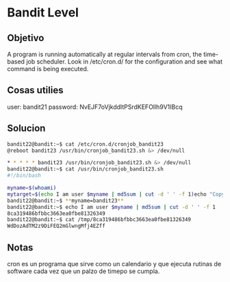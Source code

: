 # Bandit Level

## Objetivo
A program is running automatically at regular intervals from cron, the time-based job scheduler. Look in /etc/cron.d/ for the configuration and see what command is being executed.

## Cosas utilies
user: bandit21
password: NvEJF7oVjkddltPSrdKEFOllh9V1IBcq

## Solucion
``` bash
bandit22@bandit:~$ cat /etc/cron.d/cronjob_bandit23  
@reboot bandit23 /usr/bin/cronjob_bandit23.sh &> /dev/null 

* * * * * bandit23 /usr/bin/cronjob_bandit23.sh &> /dev/null  
bandit22@bandit:~$ cat /usr/bin/cronjob_bandit23.sh  
#!/bin/bash

myname=$(whoami)  
mytarget=$(echo I am user $myname | md5sum | cut -d ' ' -f 1)echo "Copying passwordfile /etc/bandit_pass/$myname to /tmp/$mytarget"cat /etc/bandit_pass/$myname > /tmp/$mytarget
bandit22@bandit:~$ **myname=bandit23**  
bandit22@bandit:~$ echo I am user $myname | md5sum | cut -d ' ' -f 1  
8ca319486bfbbc3663ea0fbe81326349  
bandit22@bandit:~$ cat /tmp/8ca319486bfbbc3663ea0fbe81326349  
WdDozAdTM2z9DiFEQ2mGlwngMfj4EZff
```

## Notas
cron es un programa que sirve como un calendario y que ejecuta rutinas de software cada vez que un palzo de timepo se cumpla.
